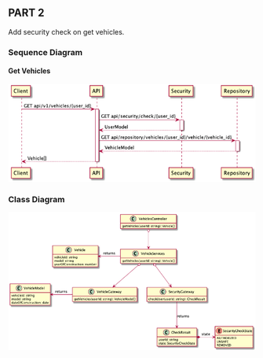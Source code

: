 ## PART 2

Add security check on get vehicles.

### Sequence Diagram

#### Get Vehicles
![sequence diagram](docs/get-vehicles/sequence_diagram.png)

### Class Diagram
![class diagram](docs/get-vehicles/2_class_diagram.png)
